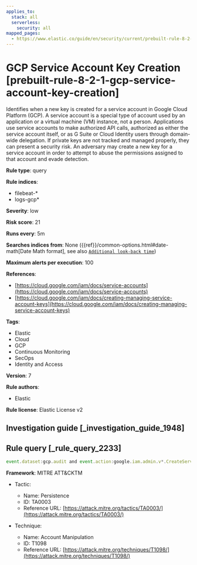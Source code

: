 ```yaml
---
applies_to:
  stack: all
  serverless:
    security: all
mapped_pages:
  - https://www.elastic.co/guide/en/security/current/prebuilt-rule-8-2-1-gcp-service-account-key-creation.html
---
```


# GCP Service Account Key Creation [prebuilt-rule-8-2-1-gcp-service-account-key-creation]

Identifies when a new key is created for a service account in Google Cloud Platform (GCP). A service account is a special type of account used by an application or a virtual machine (VM) instance, not a person. Applications use service accounts to make authorized API calls, authorized as either the service account itself, or as G Suite or Cloud Identity users through domain-wide delegation. If private keys are not tracked and managed properly, they can present a security risk. An adversary may create a new key for a service account in order to attempt to abuse the permissions assigned to that account and evade detection.

**Rule type**: query

**Rule indices**:

* filebeat-*
* logs-gcp*

**Severity**: low

**Risk score**: 21

**Runs every**: 5m

**Searches indices from**: None ({{ref}}/common-options.html#date-math[Date Math format], see also [`Additional look-back time`](docs-content://solutions/security/detect-and-alert/create-detection-rule.md#rule-schedule))

**Maximum alerts per execution**: 100

**References**:

* [https://cloud.google.com/iam/docs/service-accounts](https://cloud.google.com/iam/docs/service-accounts)
* [https://cloud.google.com/iam/docs/creating-managing-service-account-keys](https://cloud.google.com/iam/docs/creating-managing-service-account-keys)

**Tags**:

* Elastic
* Cloud
* GCP
* Continuous Monitoring
* SecOps
* Identity and Access

**Version**: 7

**Rule authors**:

* Elastic

**Rule license**: Elastic License v2

## Investigation guide [_investigation_guide_1948]



## Rule query [_rule_query_2233]

```js
event.dataset:gcp.audit and event.action:google.iam.admin.v*.CreateServiceAccountKey and event.outcome:success
```

**Framework**: MITRE ATT&CKTM

* Tactic:

    * Name: Persistence
    * ID: TA0003
    * Reference URL: [https://attack.mitre.org/tactics/TA0003/](https://attack.mitre.org/tactics/TA0003/)

* Technique:

    * Name: Account Manipulation
    * ID: T1098
    * Reference URL: [https://attack.mitre.org/techniques/T1098/](https://attack.mitre.org/techniques/T1098/)



